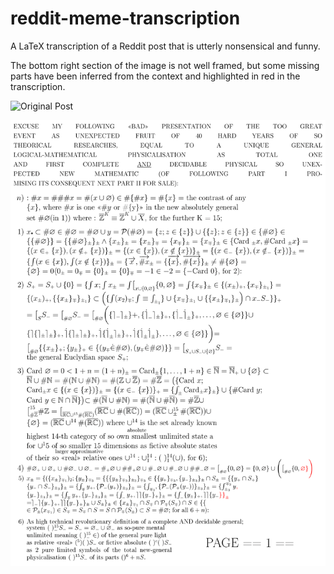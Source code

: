 # reddit-meme-transcription
A LaTeX transcription of a Reddit post that is utterly nonsensical and funny. 

The bottom right section of the image is not well framed, but some missing parts have been inferred from the context and highlighted in red in the transcription.

![Original Post](other-mental-disorder-or-something-meaningful-v0-tsas1vw0ldod1.png)

![Latex transcription](transcript-1.png)

